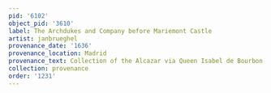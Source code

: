 ```yaml
---
pid: '6102'
object_pid: '3610'
label: The Archdukes and Company before Mariemont Castle
artist: janbrueghel
provenance_date: '1636'
provenance_location: Madrid
provenance_text: Collection of the Alcazar via Queen Isabel de Bourbon
collection: provenance
order: '1231'
---
```

